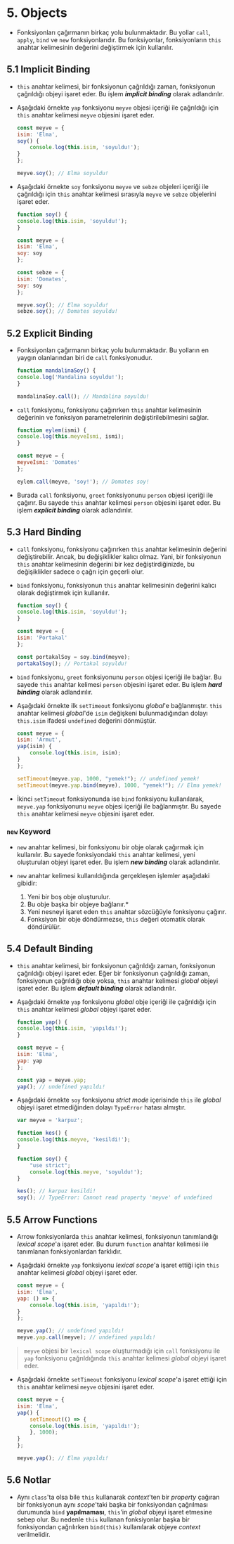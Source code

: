 # 5. Objects

- Fonksiyonları çağırmanın birkaç yolu bulunmaktadır. Bu yollar `call`, `apply`, `bind` ve `new` fonksiyonlarıdır. Bu fonksiyonlar, fonksiyonların `this` anahtar kelimesinin değerini değiştirmek için kullanılır.

## 5.1 Implicit Binding

- `this` anahtar kelimesi, bir fonksiyonun çağrıldığı zaman, fonksiyonun çağrıldığı objeyi işaret eder. Bu işlem ***implicit binding*** olarak adlandırılır.
- Aşağıdaki örnekte `yap` fonksiyonu `meyve` objesi içeriği ile çağrıldığı için `this` anahtar kelimesi `meyve` objesini işaret eder.

    ```javascript
    const meyve = {
    isim: 'Elma',
    soy() {
        console.log(this.isim, 'soyuldu!');
    }
    };

    meyve.soy(); // Elma soyuldu!
    ```

- Aşağıdaki örnekte `soy` fonksiyonu `meyve` ve `sebze` objeleri içeriği ile çağrıldığı için `this` anahtar kelimesi sırasıyla `meyve` ve `sebze` objelerini işaret eder.

    ```javascript
    function soy() {
    console.log(this.isim, 'soyuldu!');
    }

    const meyve = {
    isim: 'Elma',
    soy: soy
    };

    const sebze = {
    isim: 'Domates',
    soy: soy
    };

    meyve.soy(); // Elma soyuldu!
    sebze.soy(); // Domates soyuldu!
    ```

## 5.2 Explicit Binding

- Fonksiyonları çağırmanın birkaç yolu bulunmaktadır. Bu yolların en yaygın olanlarından biri de `call` fonksiyonudur.

    ```javascript
    function mandalinaSoy() {
    console.log('Mandalina soyuldu!');
    }

    mandalinaSoy.call(); // Mandalina soyuldu!
    ```

- `call` fonksiyonu, fonksiyonu çağırırken `this` anahtar kelimesinin değerinin  ve fonksiyon parametrelerinin değiştirilebilmesini sağlar.

    ```javascript
    function eylem(ismi) {
    console.log(this.meyveİsmi, ismi);
    }

    const meyve = {
    meyveİsmi: 'Domates'
    };

    eylem.call(meyve, 'soy!'); // Domates soy! 
    ```

- Burada `call` fonksiyonu, `greet` fonksiyonunu `person` objesi içeriği ile çağırır. Bu sayede `this` anahtar kelimesi `person` objesini işaret eder. Bu işlem ***explicit binding*** olarak adlandırılır.

## 5.3 Hard Binding

- `call` fonksiyonu, fonksiyonu çağırırken `this` anahtar kelimesinin değerini değiştirebilir. Ancak, bu değişiklikler kalıcı olmaz. Yani, bir fonksiyonun `this` anahtar kelimesinin değerini bir kez değiştirdiğinizde, bu değişiklikler sadece o çağrı için geçerli olur.
- `bind` fonksiyonu, fonksiyonun `this` anahtar kelimesinin değerini kalıcı olarak değiştirmek için kullanılır.

    ```javascript
    function soy() {
    console.log(this.isim, 'soyuldu!');
    }

    const meyve = {
    isim: 'Portakal'
    };

    const portakalSoy = soy.bind(meyve);
    portakalSoy(); // Portakal soyuldu!
    ```

- `bind` fonksiyonu, `greet` fonksiyonunu `person` objesi içeriği ile bağlar. Bu sayede `this` anahtar kelimesi `person` objesini işaret eder. Bu işlem ***hard binding*** olarak adlandırılır.
- Aşağıdaki örnekte ilk `setTimeout` fonksiyonu *global*'e bağlanmıştır. `this` anahtar kelimesi *global*'de `isim` değişkeni bulunmadığından dolayı `this.isim` ifadesi `undefined` değerini dönmüştür.
  
    ```javascript
    const meyve = {
    isim: 'Armut',
    yap(isim) {
        console.log(this.isim, isim);
    }
    };

    setTimeout(meyve.yap, 1000, "yemek!"); // undefined yemek!
    setTimeout(meyve.yap.bind(meyve), 1000, "yemek!"); // Elma yemek!
    ```

- İkinci `setTimeout` fonksiyonunda ise `bind` fonksiyonu kullanılarak, `meyve.yap` fonksiyonunu `meyve` objesi içeriği ile bağlanmıştır. Bu sayede `this` anahtar kelimesi `meyve` objesini işaret eder.

### `new` Keyword

- `new` anahtar kelimesi, bir fonksiyonu bir obje olarak çağırmak için kullanılır. Bu sayede fonksiyondaki `this` anahtar kelimesi, yeni oluşturulan objeyi işaret eder. Bu işlem ***new binding*** olarak adlandırılır.

- `new` anahtar kelimesi kullanıldığında gerçekleşen işlemler aşağıdaki gibidir:

  1. Yeni bir boş obje oluşturulur.
  2. Bu obje başka bir objeye bağlanır.*
  3. Yeni nesneyi işaret eden `this` anahtar sözcüğüyle fonksiyonu çağırır.
  4. Fonksiyon bir obje döndürmezse, `this` değeri otomatik olarak döndürülür.

## 5.4 Default Binding

- `this` anahtar kelimesi, bir fonksiyonun çağrıldığı zaman, fonksiyonun çağrıldığı objeyi işaret eder. Eğer bir fonksiyonun çağrıldığı zaman, fonksiyonun çağrıldığı obje yoksa, `this` anahtar kelimesi *global* objeyi işaret eder. Bu işlem ***default binding*** olarak adlandırılır.
- Aşağıdaki örnekte `yap` fonksiyonu *global* obje içeriği ile çağrıldığı için `this` anahtar kelimesi *global* objeyi işaret eder.

    ```javascript
    function yap() {
    console.log(this.isim, 'yapıldı!');
    }

    const meyve = {
    isim: 'Elma',
    yap: yap
    };

    const yap = meyve.yap;
    yap(); // undefined yapıldı!
    ```

- Aşağıdaki örnekte `soy` fonksiyonu *strict mode* içerisinde `this` ile *global* objeyi işaret etmediğinden dolayı `TypeError` hatası almıştır.

    ```javascript
    var meyve = 'karpuz'; 

    function kes() {
    console.log(this.meyve, 'kesildi!');
    }

    function soy() {
        "use strict";
        console.log(this.meyve, 'soyuldu!');
    }

    kes(); // karpuz kesildi!
    soy(); // TypeError: Cannot read property 'meyve' of undefined
    ```

## 5.5 Arrow Functions

- Arrow fonksiyonlarda `this` anahtar kelimesi, fonksiyonun tanımlandığı *lexical scope*'a işaret eder. Bu durum `function` anahtar kelimesi ile tanımlanan fonksiyonlardan farklıdır.
- Aşağıdaki örnekte `yap` fonksiyonu *lexical scope*'a işaret ettiği için `this` anahtar kelimesi *global* objeyi işaret eder.

    ```javascript
    const meyve = {
    isim: 'Elma',
    yap: () => {
        console.log(this.isim, 'yapıldı!');
    }
    };

    meyve.yap(); // undefined yapıldı!
    meyve.yap.call(meyve); // undefined yapıldı!
    ```

> `meyve` objesi bir `lexical scope` oluşturmadığı için `call` fonksiyonu ile `yap` fonksiyonu çağrıldığında `this` anahtar kelimesi *global* objeyi işaret eder.

- Aşağıdaki örnekte `setTimeout` fonksiyonu *lexical scope*'a işaret ettiği için `this` anahtar kelimesi `meyve` objesini işaret eder.

    ```javascript
    const meyve = {
    isim: 'Elma',
    yap() {
        setTimeout(() => {
        console.log(this.isim, 'yapıldı!');
        }, 1000);
    }
    };

    meyve.yap(); // Elma yapıldı!
    ```

## 5.6 Notlar

- Aynı `class`'ta olsa bile `this` kullanarak *context*'ten bir *property* çağıran bir fonksiyonun aynı *scope*'taki başka bir fonksiyondan çağrılması durumunda `bind` **yapılmaması**, `this`'in *global* objeyi işaret etmesine sebep olur. Bu nedenle `this` kullanan fonksiyonlar başka bir fonksiyondan çağrılırken `bind(this)` kullanılarak objeye *context* verilmelidir.
